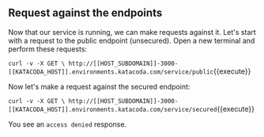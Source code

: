 ## Request against the endpoints

Now that our service is running, we can make requests against it. Let's start with a request to the public endpoint (unsecured).
Open a new terminal and perform these requests:  

`curl -v -X GET \
  http://[[HOST_SUBDOMAIN]]-3000-[[KATACODA_HOST]].environments.katacoda.com/service/public`{{execute}}

 Now let's make a request against the secured endpoint:

`curl -v -X GET \
  http://[[HOST_SUBDOMAIN]]-3000-[[KATACODA_HOST]].environments.katacoda.com/service/secured`{{execute}}  

You see an `access denied` response.
